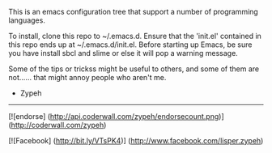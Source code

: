 
This is an emacs configuration tree that support a number of 
programming languages.

To install, clone this repo to ~/.emacs.d. Ensure that the 'init.el'
contained in this repo ends up at ~/.emacs.d/init.el.
Before starting up Emacs, be sure you have install sbcl and slime or 
else it will pop a warning message.

Some of the tips or trickss might be useful to others, and some of them 
are not...... that might annoy people who aren't me.


- Zypeh

<hr>

[![endorse] (http://api.coderwall.com/zypeh/endorsecount.png)] (http://coderwall.com/zypeh)

[![Facebook] (http://bit.ly/VTsPK4)] (http://www.facebook.com/lisper.zypeh)